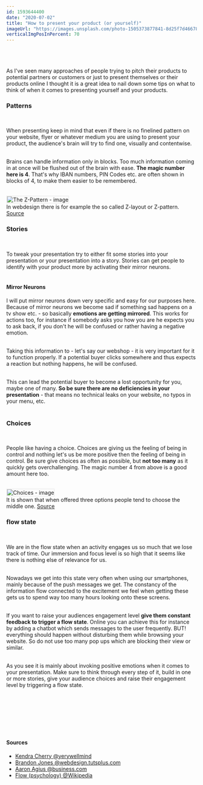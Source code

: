 ```yaml
---
id: 1593644400
date: "2020-07-02"
title: "How to present your product (or yourself)"
imageUrl: "https://images.unsplash.com/photo-1505373877841-8d25f7d46678?ixlib=rb-1.2.1&ixid=eyJhcHBfaWQiOjEyMDd9&auto=format&fit=crop&w=1300&q=80"
verticalImgPosInPercent: 70
---
```

<br />
<br />
<br />
As I've seen many approaches of people trying to pitch their products to potential partners or customers or just to present themselves or their products online I thought it is a great idea to nail down some tips on what to think of when it comes to presenting yourself and your products.

### Patterns
<br/>

When presenting keep in mind that even if there is no finelined pattern on your website, flyer or whatever medium you are using to present your product, the audience's brain will try to find one, visually and contentwise.<br /><br />

Brains can handle information only in blocks. Too much information coming in at once will be flushed out of the brain with ease. **The magic number here is 4**. That's why IBAN numbers, PIN Codes etc. are often shown in blocks of 4, to make them easier to be remembered.<br /><br />

<img style="border: 2px solid #efefef;" src="https://cdn.tutsplus.com/webdesign/uploads/legacy/004_Z_Layout/3.jpg" alt="The Z-Pattern - image" />

<figcaption>In webdesign there is for example the so called Z-layout or Z-pattern. <a href="https://webdesign.tutsplus.com/articles/understanding-the-z-layout-in-web-design--webdesign-28">Source</a></figcaption>

### Stories
<br />

To tweak your presentation try to either fit some stories into your presentation or your presentation into a story. Stories can get people to identify with your product more by activating their mirror neurons.<br /><br />

#### Mirror Neurons

I will put mirror neurons down very specific and easy for our purposes here. Because of mirror neurons we become sad if something sad happens on a tv show etc. - so basically **emotions are getting mirrored**. This works for actions too, for instance if somebody asks you how you are he expects you to ask back, if you don't he will be confused or rather having a negative emotion.<br /><br />

Taking this information to - let's say our webshop - it is very important for it to function properly. If a potential buyer clicks somewhere and thus expects a reaction but nothing happens, he will be confused.<br /><br />

This can lead the potential buyer to become a lost opportunity for you, maybe one of many. **So be sure there are no deficiencies in your presentation** - that means no technical leaks on your website, no typos in your menu, etc.<br /><br />

### Choices
<br />

People like having a choice. Choices are giving us the feeling of being in control and nothing let's us be more positive then the feeling of being in control. Be sure give choices as often as possible, but **not too many** as it quickly gets overchallenging. The magic number 4 from above is a good amount here too.<br /><br />

<img style="border: 2px solid #efefef;" src="https://img.business.com/custom/of=png/aHR0cDovL3d3dy5idXNpbmVzcy5jb20vaW1hZ2VzL2NvbnRlbnQvNTY5LzY3MzQzMzI4N2IxZmI3YWI4ZTc5OS9hYXJvbjQuNzQyYnk2MjcucG5nIDc0Mnc=" alt="Choices - image" />

<figcaption>It is shown that when offered three options people tend to choose the middle one. <a href="https://www.business.com/articles/the-psychology-of-choice-and-how-your-startup-can-leverage-it/">Source</a></figcaption>

### flow state
<br />

We are in the flow state when an activity engages us so much that we lose track of time. Our immersion and focus level is so high that it seems like there is nothing else of relevance for us.<br /><br />

Nowadays we get into this state very often when using our smartphones, mainly because of the push messages we get. The constancy of the information flow connected to the excitement we feel when getting these gets us to spend way too many hours looking onto these screens.<br /><br />

If you want to raise your audiences engagement level **give them constant feedback to trigger a flow state**. Online you can achieve this for instance by adding a chatbot which sends messages to the user frequently. BUT! everything should happen without disturbing them while browsing your website. So do not use too many pop ups which are blocking their view or similar.<br /><br />

As you see it is mainly about invoking positive emotions when it comes to your presentation. Make sure to think through every step of it, build in one or more stories, give your audience choices and raise their engagement level by triggering a flow state.

<br /><br /><br /><br /><br /><br />

#### Sources

* [Kendra Cherry @yerywellmind](https://www.verywellmind.com/what-is-short-term-memory-2795348)
* [Brandon Jones @webdesign.tutsplus.com](https://webdesign.tutsplus.com/articles/understanding-the-z-layout-in-web-design--webdesign-28)
* [Aaron Agius @business.com](https://www.business.com/articles/the-psychology-of-choice-and-how-your-startup-can-leverage-it/)
* [Flow (psychology) @Wikipedia](https://en.wikipedia.org/wiki/Flow_(psychology))